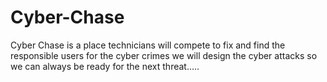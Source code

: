 # Cyber-Chase
Cyber Chase is a place technicians will compete to fix and find the responsible users for the cyber crimes we will design the cyber attacks so we can always be ready for the next threat..... 
